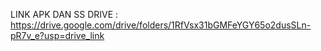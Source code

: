 LINK APK DAN SS DRIVE :
https://drive.google.com/drive/folders/1RfVsx31bGMFeYGY65o2dusSLn-pR7v_e?usp=drive_link
